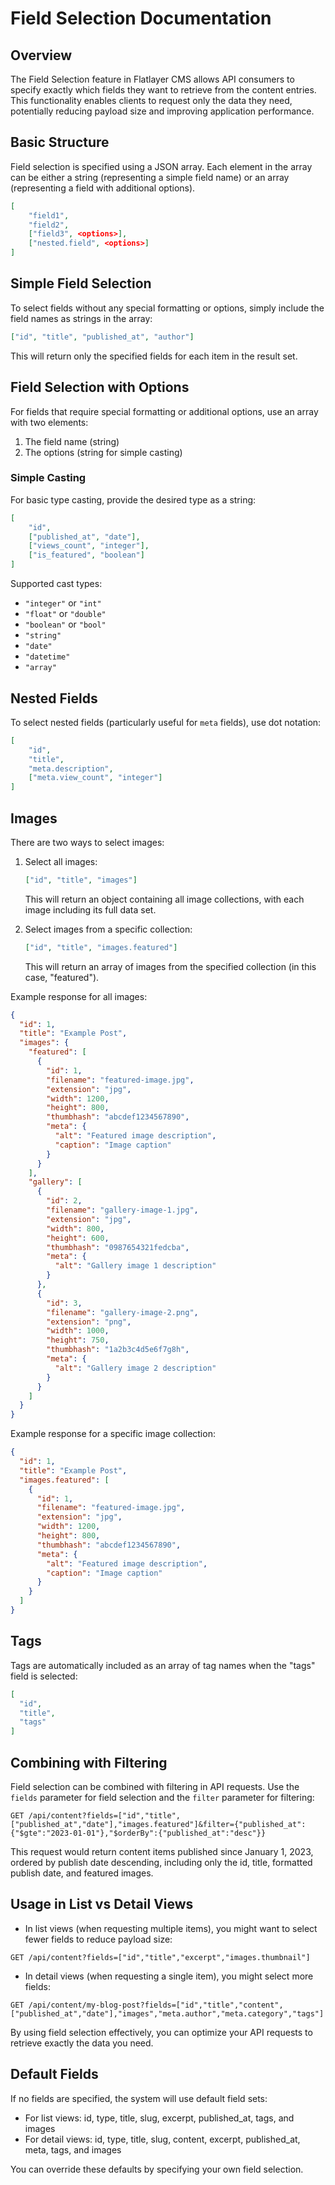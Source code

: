 # Field Selection Documentation

## Overview

The Field Selection feature in Flatlayer CMS allows API consumers to specify exactly which fields they want to retrieve from the content entries. This functionality enables clients to request only the data they need, potentially reducing payload size and improving application performance.

## Basic Structure

Field selection is specified using a JSON array. Each element in the array can be either a string (representing a simple field name) or an array (representing a field with additional options).

```json
[
    "field1",
    "field2",
    ["field3", <options>],
    ["nested.field", <options>]
]
```

## Simple Field Selection

To select fields without any special formatting or options, simply include the field names as strings in the array:

```json
["id", "title", "published_at", "author"]
```

This will return only the specified fields for each item in the result set.

## Field Selection with Options

For fields that require special formatting or additional options, use an array with two elements:

1. The field name (string)
2. The options (string for simple casting)

### Simple Casting

For basic type casting, provide the desired type as a string:

```json
[
    "id",
    ["published_at", "date"],
    ["views_count", "integer"],
    ["is_featured", "boolean"]
]
```

Supported cast types:
- `"integer"` or `"int"`
- `"float"` or `"double"`
- `"boolean"` or `"bool"`
- `"string"`
- `"date"`
- `"datetime"`
- `"array"`

## Nested Fields

To select nested fields (particularly useful for `meta` fields), use dot notation:

```json
[
    "id",
    "title",
    "meta.description",
    ["meta.view_count", "integer"]
]
```

## Images

There are two ways to select images:

1. Select all images:
   ```json
   ["id", "title", "images"]
   ```
   This will return an object containing all image collections, with each image including its full data set.

2. Select images from a specific collection:
   ```json
   ["id", "title", "images.featured"]
   ```
   This will return an array of images from the specified collection (in this case, "featured").

Example response for all images:
```json
{
  "id": 1,
  "title": "Example Post",
  "images": {
    "featured": [
      {
        "id": 1,
        "filename": "featured-image.jpg",
        "extension": "jpg",
        "width": 1200,
        "height": 800,
        "thumbhash": "abcdef1234567890",
        "meta": {
          "alt": "Featured image description",
          "caption": "Image caption"
        }
      }
    ],
    "gallery": [
      {
        "id": 2,
        "filename": "gallery-image-1.jpg",
        "extension": "jpg",
        "width": 800,
        "height": 600,
        "thumbhash": "0987654321fedcba",
        "meta": {
          "alt": "Gallery image 1 description"
        }
      },
      {
        "id": 3,
        "filename": "gallery-image-2.png",
        "extension": "png",
        "width": 1000,
        "height": 750,
        "thumbhash": "1a2b3c4d5e6f7g8h",
        "meta": {
          "alt": "Gallery image 2 description"
        }
      }
    ]
  }
}
```

Example response for a specific image collection:
```json
{
  "id": 1,
  "title": "Example Post",
  "images.featured": [
    {
      "id": 1,
      "filename": "featured-image.jpg",
      "extension": "jpg",
      "width": 1200,
      "height": 800,
      "thumbhash": "abcdef1234567890",
      "meta": {
        "alt": "Featured image description",
        "caption": "Image caption"
      }
    }
  ]
}
```

## Tags

Tags are automatically included as an array of tag names when the "tags" field is selected:

```json
[
  "id",
  "title",
  "tags"
]
```

## Combining with Filtering

Field selection can be combined with filtering in API requests. Use the `fields` parameter for field selection and the `filter` parameter for filtering:

```
GET /api/content?fields=["id","title",["published_at","date"],"images.featured"]&filter={"published_at":{"$gte":"2023-01-01"},"$orderBy":{"published_at":"desc"}}
```

This request would return content items published since January 1, 2023, ordered by publish date descending, including only the id, title, formatted publish date, and featured images.

## Usage in List vs Detail Views

- In list views (when requesting multiple items), you might want to select fewer fields to reduce payload size:

```
GET /api/content?fields=["id","title","excerpt","images.thumbnail"]
```

- In detail views (when requesting a single item), you might select more fields:

```
GET /api/content/my-blog-post?fields=["id","title","content",["published_at","date"],"images","meta.author","meta.category","tags"]
```

By using field selection effectively, you can optimize your API requests to retrieve exactly the data you need.

## Default Fields

If no fields are specified, the system will use default field sets:

- For list views: id, type, title, slug, excerpt, published_at, tags, and images
- For detail views: id, type, title, slug, content, excerpt, published_at, meta, tags, and images

You can override these defaults by specifying your own field selection.
